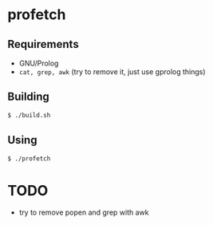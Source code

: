 # profetch

## Requirements
* GNU/Prolog
* `cat, grep, awk` (try to remove it, just use gprolog things)

## Building
```sh
$ ./build.sh
```

## Using
```sh
$ ./profetch
```

# TODO
* try to remove popen and grep with awk
